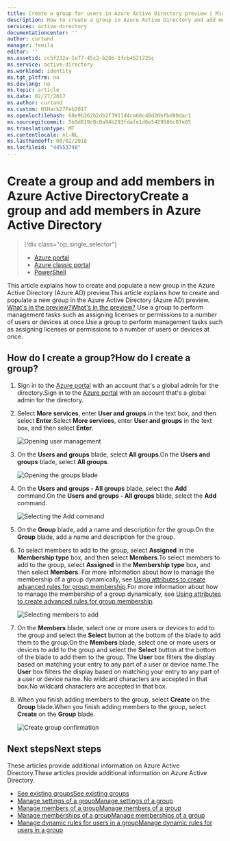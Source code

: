 ```yaml
---
title: Create a group for users in Azure Active Directory preview | Microsoft Docs
description: How to create a group in Azure Active Directory and add members to the group
services: active-directory
documentationcenter: ''
author: curtand
manager: femila
editor: ''
ms.assetid: cc5f232a-1e77-45c2-b28b-1fcb4621725c
ms.service: active-directory
ms.workload: identity
ms.tgt_pltfrm: na
ms.devlang: na
ms.topic: article
ms.date: 02/27/2017
ms.author: curtand
ms.custom: H1Hack27Feb2017
ms.openlocfilehash: 68e9b362b2db2f3911d4ca60c40d26bfbd80dac1
ms.sourcegitcommit: 5b9d839c0c0a94b293fdafe1d6e5429506c07e05
ms.translationtype: MT
ms.contentlocale: nl-NL
ms.lasthandoff: 08/02/2018
ms.locfileid: "44553748"
---
```

# <a name="create-a-group-and-add-members-in-azure-active-directory"></a><span data-ttu-id="44411-103">Create a group and add members in Azure Active Directory</span><span class="sxs-lookup"><span data-stu-id="44411-103">Create a group and add members in Azure Active Directory</span></span>
> [!div class="op_single_selector"]
> * [Azure portal](active-directory-groups-create-azure-portal.md)
> * [Azure classic portal](active-directory-accessmanagement-manage-groups.md)
> * [PowerShell](active-directory-accessmanagement-groups-settings-v2-cmdlets.md)
>
>

<span data-ttu-id="44411-107">This article explains how to create and populate a new group in the Azure Active Directory (Azure AD) preview.</span><span class="sxs-lookup"><span data-stu-id="44411-107">This article explains how to create and populate a new group in the Azure Active Directory (Azure AD) preview.</span></span> [<span data-ttu-id="44411-108">What's in the preview?</span><span class="sxs-lookup"><span data-stu-id="44411-108">What's in the preview?</span></span>](active-directory-preview-explainer.md) <span data-ttu-id="44411-109">Use a group to perform management tasks such as assigning licenses or permissions to a number of users or devices at once.</span><span class="sxs-lookup"><span data-stu-id="44411-109">Use a group to perform management tasks such as assigning licenses or permissions to a number of users or devices at once.</span></span>

## <a name="how-do-i-create-a-group"></a><span data-ttu-id="44411-110">How do I create a group?</span><span class="sxs-lookup"><span data-stu-id="44411-110">How do I create a group?</span></span>
1. <span data-ttu-id="44411-111">Sign in to the [Azure portal](https://portal.azure.com) with an account that's a global admin for the directory.</span><span class="sxs-lookup"><span data-stu-id="44411-111">Sign in to the [Azure portal](https://portal.azure.com) with an account that's a global admin for the directory.</span></span>
2. <span data-ttu-id="44411-112">Select **More services**, enter **User and groups** in the text box, and then select **Enter**.</span><span class="sxs-lookup"><span data-stu-id="44411-112">Select **More services**, enter **User and groups** in the text box, and then select **Enter**.</span></span>

   ![Opening user management](https://docstestmedia1.blob.core.windows.net/azure-media/articles/active-directory/media/active-directory-groups-create-azure-portal/search-user-management.png)
3. <span data-ttu-id="44411-114">On the **Users and groups** blade, select **All groups**.</span><span class="sxs-lookup"><span data-stu-id="44411-114">On the **Users and groups** blade, select **All groups**.</span></span>

   ![Opening the groups blade](https://docstestmedia1.blob.core.windows.net/azure-media/articles/active-directory/media/active-directory-groups-create-azure-portal/view-groups-blade.png)
4. <span data-ttu-id="44411-116">On the **Users and groups - All groups** blade, select the **Add** command.</span><span class="sxs-lookup"><span data-stu-id="44411-116">On the **Users and groups - All groups** blade, select the **Add** command.</span></span>

   ![Selecting the Add command](https://docstestmedia1.blob.core.windows.net/azure-media/articles/active-directory/media/active-directory-groups-create-azure-portal/add-group-command.png)
5. <span data-ttu-id="44411-118">On the **Group** blade, add a name and description for the group.</span><span class="sxs-lookup"><span data-stu-id="44411-118">On the **Group** blade, add a name and description for the group.</span></span>
6. <span data-ttu-id="44411-119">To select members to add to the group, select **Assigned** in the **Membership type** box, and then select **Members**.</span><span class="sxs-lookup"><span data-stu-id="44411-119">To select members to add to the group, select **Assigned** in the **Membership type** box, and then select **Members**.</span></span> <span data-ttu-id="44411-120">For more information about how to manage the membership of a group dynamically, see [Using attributes to create advanced rules for group membership](active-directory-groups-dynamic-membership-azure-portal.md).</span><span class="sxs-lookup"><span data-stu-id="44411-120">For more information about how to manage the membership of a group dynamically, see [Using attributes to create advanced rules for group membership](active-directory-groups-dynamic-membership-azure-portal.md).</span></span>

   ![Selecting members to add](https://docstestmedia1.blob.core.windows.net/azure-media/articles/active-directory/media/active-directory-groups-create-azure-portal/select-members.png)
7. <span data-ttu-id="44411-122">On the **Members** blade, select one or more users or devices to add to the group and select the **Select** button at the bottom of the blade to add them to the group.</span><span class="sxs-lookup"><span data-stu-id="44411-122">On the **Members** blade, select one or more users or devices to add to the group and select the **Select** button at the bottom of the blade to add them to the group.</span></span> <span data-ttu-id="44411-123">The **User** box filters the display based on matching your entry to any part of a user or device name.</span><span class="sxs-lookup"><span data-stu-id="44411-123">The **User** box filters the display based on matching your entry to any part of a user or device name.</span></span> <span data-ttu-id="44411-124">No wildcard characters are accepted in that box.</span><span class="sxs-lookup"><span data-stu-id="44411-124">No wildcard characters are accepted in that box.</span></span>
8. <span data-ttu-id="44411-125">When you finish adding members to the group, select **Create** on the **Group** blade.</span><span class="sxs-lookup"><span data-stu-id="44411-125">When you finish adding members to the group, select **Create** on the **Group** blade.</span></span>    

   ![Create group confirmation](https://docstestmedia1.blob.core.windows.net/azure-media/articles/active-directory/media/active-directory-groups-create-azure-portal/create-group-confirmation.png)

## <a name="next-steps"></a><span data-ttu-id="44411-127">Next steps</span><span class="sxs-lookup"><span data-stu-id="44411-127">Next steps</span></span>
<span data-ttu-id="44411-128">These articles provide additional information on Azure Active Directory.</span><span class="sxs-lookup"><span data-stu-id="44411-128">These articles provide additional information on Azure Active Directory.</span></span>

* [<span data-ttu-id="44411-129">See existing groups</span><span class="sxs-lookup"><span data-stu-id="44411-129">See existing groups</span></span>](active-directory-groups-view-azure-portal.md)
* [<span data-ttu-id="44411-130">Manage settings of a group</span><span class="sxs-lookup"><span data-stu-id="44411-130">Manage settings of a group</span></span>](active-directory-groups-settings-azure-portal.md)
* [<span data-ttu-id="44411-131">Manage members of a group</span><span class="sxs-lookup"><span data-stu-id="44411-131">Manage members of a group</span></span>](active-directory-groups-members-azure-portal.md)
* [<span data-ttu-id="44411-132">Manage memberships of a group</span><span class="sxs-lookup"><span data-stu-id="44411-132">Manage memberships of a group</span></span>](active-directory-groups-membership-azure-portal.md)
* [<span data-ttu-id="44411-133">Manage dynamic rules for users in a group</span><span class="sxs-lookup"><span data-stu-id="44411-133">Manage dynamic rules for users in a group</span></span>](active-directory-groups-dynamic-membership-azure-portal.md)





